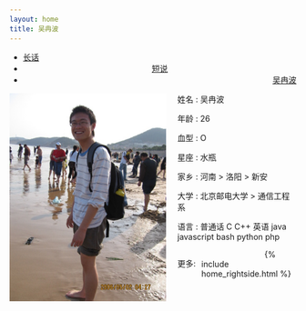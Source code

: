 ```yaml
---
layout: home
title: 吴冉波
---
```


<div class="index-content blog">
    <div class="section">

<ul class="artical-cate">
    <li ><a href="/"><span>长话</span></a></li>
    <li style="text-align:center"><a href="/misc"><span>短说</span></a></li>
    <li class="on" style="text-align:right"><a href="/profile"><span>吴冉波</span></a></li>
</ul>

<div class="cate-bar"><span id="cateBar"></span></div>

<div class="artical-list" >
<div>
<img src="/img/me.jpg" width="275px" alt="wuranbo's photo by the sea."
style="float:left;margin-right:20px"></img>
<p>姓名 : 吴冉波</p>
<p>年龄 : 26</p>
<p>血型 : O</p>
<p>星座 : 水瓶</p>
<p>家乡 : 河南 > 洛阳 > 新安</p>
<p>大学 : 北京邮电大学 > 通信工程系</p>
</div>
<div>
<p>语言 : 普通话 C C++ 英语 java javascript bash python php </p>
</div>
<div>
<p  style="float:left;padding-right:10px" >更多:</p>
<div  style="float:left;margin-left:20px">
<a href="http://weibo.com/wuranbo/" target="_blank" style="margin-left:-5px;"><img src="http://www.weibo.com/favicon.ico" alt="" width="33"/></a>
<a href="http://www.douban.com/people/D.o.v.e/" target="_blank"
style="text-align:center;margin-left:20px;"><img
src="http://img3.douban.com/pics/douban-icons/favicon_32x32.png" alt=""
width="33"/></a>
<a href="http://gitcafe.com/monomaniar" target="_blank"
style="text-align:center;margin-left:20px"><img src="http://www.gitcafe.com/favicon.ico" alt=""
width="33"/></a>
<a href="http://github.com/monomaniar" target="_blank"
style="text-align:center;margin-left:20px"><img src="/img/github.ico" alt=""
width="33"/></a>
<a href="http://cn.linkedin.com/pub/吴-冉波/33/862/534"
target="_blank" style="text-align:right;margin-left:20px"><img
src="http://www.linkedin.com/favicon.ico" alt=""
width="33"/></a>
</div>
</div>
</div>
</div>
{% include home_rightside.html %}
</div>
</div>
